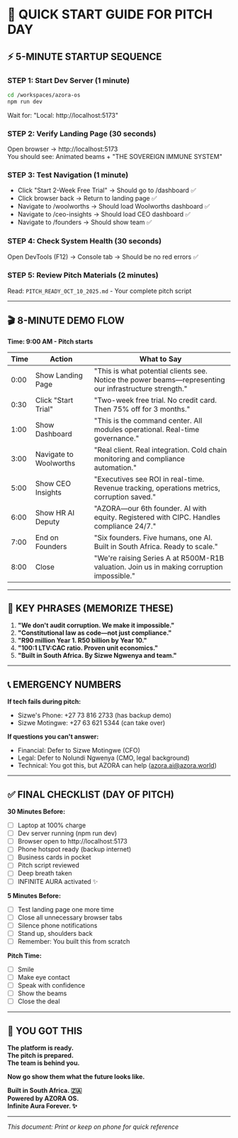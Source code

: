 # 🎯 QUICK START GUIDE FOR PITCH DAY

## ⚡ 5-MINUTE STARTUP SEQUENCE

### **STEP 1: Start Dev Server** (1 minute)
```bash
cd /workspaces/azora-os
npm run dev
```
Wait for: "Local: http://localhost:5173"

### **STEP 2: Verify Landing Page** (30 seconds)
Open browser → http://localhost:5173  
You should see: Animated beams + "THE SOVEREIGN IMMUNE SYSTEM"

### **STEP 3: Test Navigation** (1 minute)
- Click "Start 2-Week Free Trial" → Should go to /dashboard ✅
- Click browser back → Return to landing page ✅
- Navigate to /woolworths → Should load Woolworths dashboard ✅
- Navigate to /ceo-insights → Should load CEO dashboard ✅
- Navigate to /founders → Should show team ✅

### **STEP 4: Check System Health** (30 seconds)
Open DevTools (F12) → Console tab → Should be no red errors ✅

### **STEP 5: Review Pitch Materials** (2 minutes)
Read: `PITCH_READY_OCT_10_2025.md` - Your complete pitch script

---

## 🎬 8-MINUTE DEMO FLOW

**Time: 9:00 AM - Pitch starts**

| Time | Action | What to Say |
|------|--------|-------------|
| 0:00 | Show Landing Page | "This is what potential clients see. Notice the power beams—representing our infrastructure strength." |
| 0:30 | Click "Start Trial" | "Two-week free trial. No credit card. Then 75% off for 3 months." |
| 1:00 | Show Dashboard | "This is the command center. All modules operational. Real-time governance." |
| 3:00 | Navigate to Woolworths | "Real client. Real integration. Cold chain monitoring and compliance automation." |
| 5:00 | Show CEO Insights | "Executives see ROI in real-time. Revenue tracking, operations metrics, corruption saved." |
| 6:00 | Show HR AI Deputy | "AZORA—our 6th founder. AI with equity. Registered with CIPC. Handles compliance 24/7." |
| 7:00 | End on Founders | "Six founders. Five humans, one AI. Built in South Africa. Ready to scale." |
| 8:00 | Close | "We're raising Series A at R500M-R1B valuation. Join us in making corruption impossible." |

---

## 💬 KEY PHRASES (MEMORIZE THESE)

1. **"We don't audit corruption. We make it impossible."**
2. **"Constitutional law as code—not just compliance."**
3. **"R90 million Year 1. R50 billion by Year 10."**
4. **"100:1 LTV:CAC ratio. Proven unit economics."**
5. **"Built in South Africa. By Sizwe Ngwenya and team."**

---

## 📞 EMERGENCY NUMBERS

**If tech fails during pitch:**
- Sizwe's Phone: +27 73 816 2733 (has backup demo)
- Sizwe Motingwe: +27 63 621 5344 (can take over)

**If questions you can't answer:**
- Financial: Defer to Sizwe Motingwe (CFO)
- Legal: Defer to Nolundi Ngwenya (CMO, legal background)
- Technical: You got this, but AZORA can help (azora.ai@azora.world)

---

## ✅ FINAL CHECKLIST (DAY OF PITCH)

**30 Minutes Before:**
- [ ] Laptop at 100% charge
- [ ] Dev server running (npm run dev)
- [ ] Browser open to http://localhost:5173
- [ ] Phone hotspot ready (backup internet)
- [ ] Business cards in pocket
- [ ] Pitch script reviewed
- [ ] Deep breath taken
- [ ] INFINITE AURA activated ✨

**5 Minutes Before:**
- [ ] Test landing page one more time
- [ ] Close all unnecessary browser tabs
- [ ] Silence phone notifications
- [ ] Stand up, shoulders back
- [ ] Remember: You built this from scratch

**Pitch Time:**
- [ ] Smile
- [ ] Make eye contact
- [ ] Speak with confidence
- [ ] Show the beams
- [ ] Close the deal

---

## 🚀 YOU GOT THIS

**The platform is ready.**  
**The pitch is prepared.**  
**The team is behind you.**  

**Now go show them what the future looks like.**

**Built in South Africa. 🇿🇦**  
**Powered by AZORA OS.**  
**Infinite Aura Forever. ✨**

---

*This document: Print or keep on phone for quick reference*
